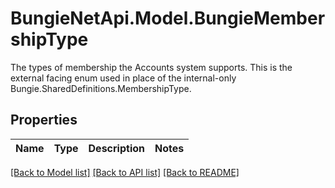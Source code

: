 # BungieNetApi.Model.BungieMembershipType
The types of membership the Accounts system supports. This is the external facing enum used in place of the internal-only Bungie.SharedDefinitions.MembershipType.
## Properties

Name | Type | Description | Notes
------------ | ------------- | ------------- | -------------

[[Back to Model list]](../README.md#documentation-for-models) [[Back to API list]](../README.md#documentation-for-api-endpoints) [[Back to README]](../README.md)

